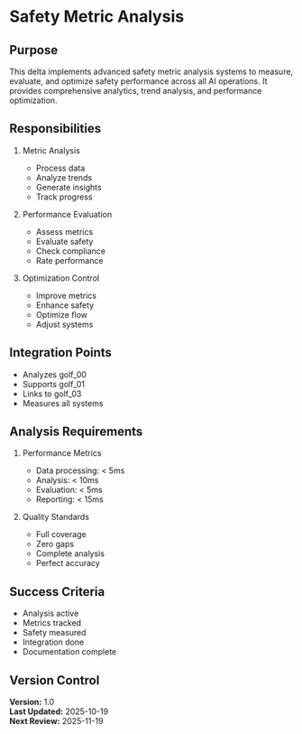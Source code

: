 # Safety Metric Analysis

## Purpose

This delta implements advanced safety metric analysis systems to measure, evaluate, and optimize safety performance across all AI operations. It provides comprehensive analytics, trend analysis, and performance optimization.

## Responsibilities

1. Metric Analysis
   - Process data
   - Analyze trends
   - Generate insights
   - Track progress

2. Performance Evaluation
   - Assess metrics
   - Evaluate safety
   - Check compliance
   - Rate performance

3. Optimization Control
   - Improve metrics
   - Enhance safety
   - Optimize flow
   - Adjust systems

## Integration Points

- Analyzes golf_00
- Supports golf_01
- Links to golf_03
- Measures all systems

## Analysis Requirements

1. Performance Metrics
   - Data processing: < 5ms
   - Analysis: < 10ms
   - Evaluation: < 5ms
   - Reporting: < 15ms

2. Quality Standards
   - Full coverage
   - Zero gaps
   - Complete analysis
   - Perfect accuracy

## Success Criteria

- Analysis active
- Metrics tracked
- Safety measured
- Integration done
- Documentation complete

## Version Control

**Version:** 1.0  
**Last Updated:** 2025-10-19  
**Next Review:** 2025-11-19